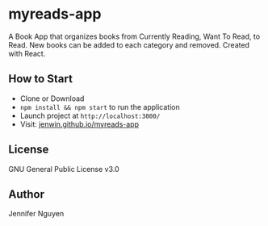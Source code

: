 # myreads-app
A Book App that organizes books from Currently Reading, Want To Read, to Read. New books can be added to each category and removed. Created with React.

## How to Start
- Clone or Download
- `npm install && npm start` to run the application
- Launch project at `http://localhost:3000/`
- Visit: [jenwin.github.io/myreads-app](https://jenwin.github.io/myreads-app)

## License
GNU General Public License v3.0

## Author
Jennifer Nguyen